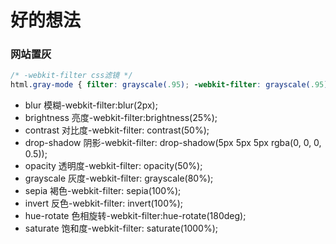 
# 好的想法

### 网站置灰

```css
/* -webkit-filter css滤镜 */
html.gray-mode { filter: grayscale(.95); -webkit-filter: grayscale(.95); }
```

- blur 模糊-webkit-filter:blur(2px);
- brightness 亮度-webkit-filter:brightness(25%);
- contrast 对比度-webkit-filter: contrast(50%);
- drop-shadow 阴影-webkit-filter: drop-shadow(5px 5px 5px rgba(0, 0, 0, 0.5));
- opacity 透明度-webkit-filter: opacity(50%);
- grayscale 灰度-webkit-filter: grayscale(80%);
- sepia 褐色-webkit-filter: sepia(100%);
- invert 反色-webkit-filter: invert(100%);
- hue-rotate 色相旋转-webkit-filter:hue-rotate(180deg);
- saturate 饱和度-webkit-filter: saturate(1000%);
